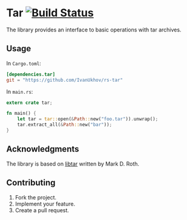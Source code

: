 # Tar [![Build Status][travis-svg]][travis-url]

The library provides an interface to basic operations with tar archives.

## Usage

In `Cargo.toml`:

```toml
[dependencies.tar]
git = "https://github.com/IvanUkhov/rs-tar"
```

In `main.rs`:

```rust
extern crate tar;

fn main() {
    let tar = tar::open(&Path::new("foo.tar")).unwrap();
    tar.extract_all(&Path::new("bar"));
}
```

## Acknowledgments

The library is based on [libtar][1] written by Mark D. Roth.

## Contributing

1. Fork the project.
2. Implement your feature.
3. Create a pull request.

[1]: http://www.feep.net/libtar/

[travis-svg]: https://travis-ci.org/IvanUkhov/rs-tar.svg?branch=master
[travis-url]: https://travis-ci.org/IvanUkhov/rs-tar
